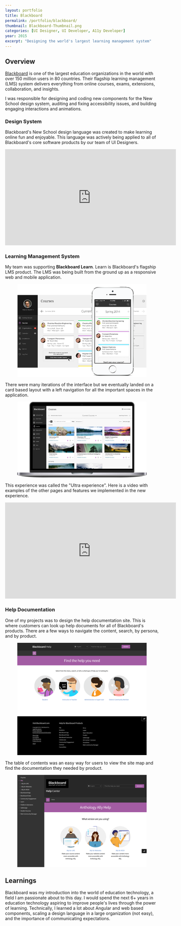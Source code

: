 ```yaml
---
layout: portfolio
title: Blackboard
permalink: /portfolio/blackboard/
thumbnail: Blackboard-Thumbnail.png
categories: [UI Designer, UI Developer, A11y Developer]
year: 2015
excerpt: "Designing the world's largest learning management system"
---
```


## Overview

<a href="https://www.blackboard.com/" target="_blank">Blackboard</a> is one of the largest education organizations in the world with over 150 million users in 80 countries. Their flagship learning management (LMS) system delivers everything from online courses, exams, extensions, collaboration, and insights.

I was responsible for designing and coding new components for the New School design system, auditing and fixing accessibility issues, and building engaging interactions and animations.

### Design System

Blackboard's New School design language was created to make learning online fun and enjoyable. This language was actively being applied to all of Blackboard's core software products by our team of UI Designers. 

<div class="iframe__container">
  <iframe width="560" height="315" src="https://www.youtube.com/embed/QdaiobIyUhI" frameborder="0" allow="accelerometer; autoplay; clipboard-write; encrypted-media; gyroscope; picture-in-picture" allowfullscreen></iframe>
</div>

### Learning Management System

My team was supporting **Blackboard Learn**. Learn is Blackboard's flagship LMS product. The LMS was being built from the ground up as a responsive web  and mobile application.

<figure><img src="/assets/images/blackboard/1.png" alt="Blackboard Learn Responsive Design"/></figure>

There were many iterations of the interface but we eventually landed on a card based layout with a left navigation for all the important spaces in the application.

<figure><img src="/assets/images/blackboard/2.jpeg" alt="Blackboard Learn Courses"/></figure>

This experience was called the "Ultra experience". Here is a video with examples of the other pages and features we implemented in the new experience.


<div class="iframe__container">
  <iframe width="560" height="315" src="https://www.youtube.com/embed/dm0MGnG64_E" frameborder="0" allow="accelerometer; autoplay; clipboard-write; encrypted-media; gyroscope; picture-in-picture" allowfullscreen></iframe>
</div>


### Help Documentation

One of my projects was to design the help documentation site. This is where customers can look up help documents for all of Blackboard's products. There are a few ways to navigate the content, search, by persona, and by product.

<figure><img src="/assets/images/blackboard/3.png" alt="Blackboard Help"/></figure>

The table of contents was an easy way for users to view the site map and find the documentation they needed by product.

<figure><img src="/assets/images/blackboard/help.blackboard.png" alt="Blackboard Help Navigation"/></figure>

## Learnings

Blackboard was my introduction into the world of education technology, a field I am passionate about to this day. I would spend the next 6+ years in education technology aspiring to improve people's lives through the power of learning. Technically, I learned a lot about Angular and web based components, scaling a design language in a large organization (not easy), and the importance of communicating expectations.



